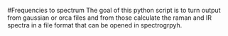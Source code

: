 #Frequencies to spectrum
The goal of this python script is to turn output from gaussian or orca files and from those calculate the raman and IR spectra in a file format that can be opened in spectrogrpyh.
